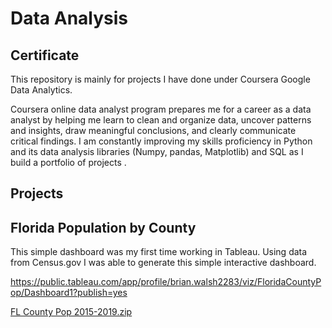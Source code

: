 # Data Analysis

## Certificate

This repository is mainly for projects I have done under Coursera Google Data Analytics.

Coursera online data analyst program prepares me for a career as a data analyst by helping me learn to clean and organize data, uncover patterns and insights, draw meaningful conclusions, and clearly communicate critical findings. I am constantly improving my skills proficiency in Python and its data analysis libraries (Numpy, pandas, Matplotlib) and SQL as I build a portfolio of projects .



## Projects

## Florida Population by County
This simple dashboard was my first time working in Tableau. Using data from Census.gov I was able to generate this simple interactive dashboard. 

https://public.tableau.com/app/profile/brian.walsh2283/viz/FloridaCountyPop/Dashboard1?publish=yes

[FL County Pop 2015-2019.zip](https://github.com/Brian-Walsh-0396/Data-Analysis/files/9214784/FL.County.Pop.2015-2019.zip)
